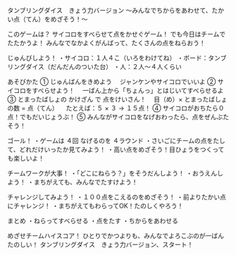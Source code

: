 タンブリングダイス　きょう力バージョン
～みんなでちからをあわせて、たかい点（てん）をめざそう！～

このゲームは？
サイコロをすべらせて点をかせぐゲーム！
でも今日はチームでたたかうよ！
みんなでなかよくがんばって、たくさんの点をねらおう！

じゅんびしよう！
・サイコロ：１人４こ（いろをわけてね）
・ボード：タンブリングダイス（だんだんのついた台）
・人：２人～４人くらい

あそびかた
① じゅんばんをきめよう
　ジャンケンやサイコロでいいよ
② サイコロをすべらせよう！
　一ばん上から「ちょんっ」とはじいてすべらせるよ
③ とまったばしょの かけざん で 点をけいさん！
　目（め）× とまったばしょの数 = 点（てん）
　たとえば：５ × ３ → １５点！
④ サイコロがおちたら０点！でもだいじょうぶ！
⑤ みんながサイコロをなげおわったら、点をぜんぶたそう！

ゴール！
・ゲームは ４回 なげるのを ４ラウンド
・さいごにチームの点をたして、どれだけいったか見てみよう！
・高い点をめざそう！目ひょうをつくっても楽しいよ！

チームワークが大事！
・「どこにねらう？」をそうだんしよう！
・おうえんしよう！
・まちがえても、みんなでたすけよう！

チャレンジしてみよう！
・１００点をこえるのをめざそう！
・前よりたかい点にチャレンジ！
・まちがえてもわらってOK！たのしくやろう！

まとめ
・ねらってすべらせる
・点をたす
・ちからをあわせる

めざせチームハイスコア！
ひとりでかつよりも、みんなでよろこぶのが一ばんたのしい！
タンブリングダイス　きょう力バージョン、スタート！
